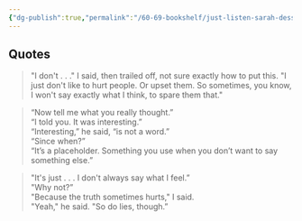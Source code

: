 ```yaml
---
{"dg-publish":true,"permalink":"/60-69-bookshelf/just-listen-sarah-dessen/","tags":["update"],"updated":"2024-02-28T15:32:41-05:00"}
---
```



## Quotes

> "I don't . . ." I said, then trailed off, not sure exactly how to put this. "I just don't like to hurt people. Or upset them. So sometimes, you know, I won't say exactly what I think, to spare them that."

> “Now tell me what you really thought.” \
> “I told you. It was interesting.” \
> “Interesting,” he said, “is not a word.” \
> “Since when?” \
> “It’s a placeholder. Something you use when you don’t want to say something else.”

> "It's just . . . I don't always say what I feel.” \
> "Why not?” \
> "Because the truth sometimes hurts," I said. \
> "Yeah," he said. "So do lies, though.”
